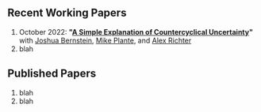 ## Recent Working Papers
1. October 2022: **"[A Simple Explanation of Countercyclical Uncertainty](_md/BPRT-uncertainty.md)"**
	with [Joshua Bernstein](https://www.linkedin.com/in/joshua-bernstein-47baa332), [Mike Plante](https://sites.google.com/site/michaelplanteecon/), and [Alex Richter](http://www.alexrichterecon.com/)
2. blah

## Published Papers
1. blah
2. blah
